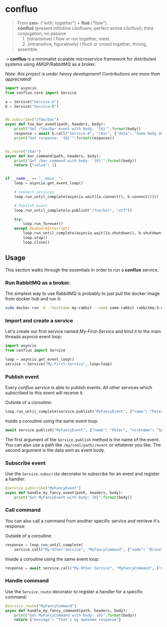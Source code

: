 # confluo

> From **con-** ‎(“with; together”) + **fluō** ‎(“flow”). <br>
> **cōnfluō** ‎(present infinitive cōnfluere, perfect active cōnfluxī); third conjugation, no passive <br>
> &nbsp;&nbsp;&nbsp;&nbsp;1. (intransitive) I flow or run together, meet. <br>
> &nbsp;&nbsp;&nbsp;&nbsp;2. (intransitive, figuratively) I flock or crowd together, throng, assemble. <br>

⇢ **confluo** is a minimalist scalable microservice framework for distributed systems using AMQP/RabbitMQ as a broker.

*Note: this project is under heavy development! Contributions are more than appreciated!*

```python
import asyncio
from confluo.core import Service

a = Service("Service-A")
b = Service("Service-B")


@b.subscribe("/foo/bar")
async def foo_bar_event(path, headers, body):
    print("Got /foo/bar event with body: '{0}'".format(body))
    response = await b.call("Service-A", "/bar", {"data": "Some body data"})
    print("Got response: '{0}'".format(response))


@a.route("/bar")
async def bar_command(path, headers, body):
    print("Got /bar command with body: '{0}'".format(body))
    return {"value": 1}


if __name__ == "__main__":
    loop = asyncio.get_event_loop()

    # connect services
    loop.run_until_complete(asyncio.wait([a.connect(), b.connect()]))

    # Publish event
    loop.run_until_complete(a.publish("/foo/bar", "wtf"))

    try:
        loop.run_forever()
    except KeyboardInterrupt:
        loop.run_until_complete(asyncio.wait([a.shutdown(), b.shutdown()]))
        loop.stop()
        loop.close()

```

## Usage

This section walks through the essentials in order to run a **confluo** service.

### Run RabbitMQ as a broker.

The simplest way to use RabbitMQ is probably to just pull the docker image from docker hub and run it:

```bash
sudo docker run -d --hostname my-rabbit --name some-rabbit rabbitmq:3-management
```

### Import and create a service

Let's create our first service named *My-First-Service* and bind it to the main threads asyncio event loop:

```python
import asyncio
from confluo import Service

loop = asyncio.get_event_loop()
service = Service("My-First-Service", loop=loop)
```

### Publish event

Every *confluo service* is able to publish events. All other services which subscribed to this event will receive it.

Outside of a coroutine:

```python
loop.run_until_complete(service.publish("MyFancyEvent", {"name": "Peter", "nickname": "Spider Man"}))
```

Inside a coroutine using the same event loop:

```python
await service.publish("MyFancyEvent", {"name": "Peter", "nickname": "Spider Man"})
```

The first argument of the `Service.publish` method is the name of the event. You can also use a path like `/my/cool/path//event` or whatever you like. The second argument is the data sent as event body.

### Subscribe event

Use the `Service.subscribe` decorator to subscribe for an event and register a handler:

```python
@service.subscribe("MyFancyEvent")
async def handle_my_fancy_event(path, headers, body):
    print("Got MyFancyEvent with body: {0}".format(body))
```

### Call command

You can also call a command from another specific service and retrieve it's response:

Outside of a coroutine:

```python
response = loop.run_until_complete(
    service.call("My-Other-Service", "MyFancyCommand", {"name": "Bruce", "nickname": "Batman"}))
```

Iniside a coroutine using the same event loop:

```python
response = await service.call("My-Other-Service", "MyFancyCommand", {"name": "Bruce", "nickname": "Batman"})
```

### Handle command

Use the `Service.route` decorator to register a handler for a specific command:

```python
@service.route("MyFancyCommand")
async def handle_my_fancy_command(path, headers, body):
    print("Got MyFancyCommand with body: {0}".format(body))
    return {"message": "That's my awesome response"}
```
